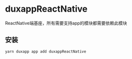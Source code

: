 # duxappReactNative
ReactNative端基座，所有需要支持app的模块都需要依赖此模块
## 安装

```bash
yarn duxapp app add duxappReactNative
```
